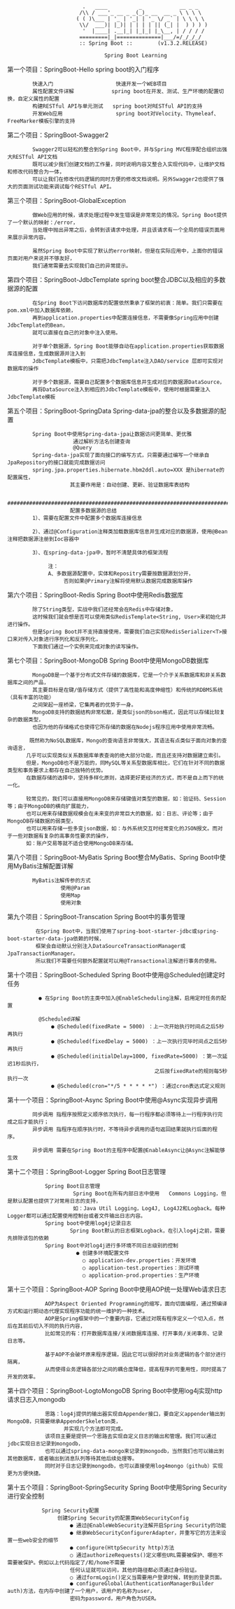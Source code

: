                             .   ____          _            __ _ _
                           /\\ / ___'_ __ _ _(_)_ __  __ _ \ \ \ \
                          ( ( )\___ | '_ | '_| | '_ \/ _` | \ \ \ \
                           \\/  ___)| |_)| | | | | || (_| |  ) ) ) )
                            '  |____| .__|_| |_|_| |_\__, | / / / /
                           =========|_|==============|___/=/_/_/_/
                           :: Spring Boot ::        (v1.3.2.RELEASE)
			   
                                   Spring Boot Learning
								   
					   
第一个项目：SpringBoot-Hello spring boot的入门程序
            
			快速入门                    快速开发一个WEB项目
			属性配置文件详解            spring boot在开发、测试、生产环境的配置切换，自定义属性的配置
			构建RESTful API与单元测试   spring boot对RESTful API的支持
			开发Web应用                 spring boot对Velocity、Thymeleaf、FreeMarker模板引擎的支持
			
第二个项目：SpringBoot-Swagger2 
            
			Swagger2可以轻松的整合到Spring Boot中，并与Spring MVC程序配合组织出强大RESTful API文档
			既可以减少我们创建文档的工作量，同时说明内容又整合入实现代码中，让维护文档和修改代码整合为一体，
			可以让我们在修改代码逻辑的同时方便的修改文档说明。另外Swagger2也提供了强大的页面测试功能来调试每个RESTful API。
            		
					
第三个项目：SpringBoot-GlobalException  

            做Web应用的时候，请求处理过程中发生错误是非常常见的情况。Spring Boot提供了一个默认的映射：/error，
			当处理中抛出异常之后，会转到该请求中处理，并且该请求有一个全局的错误页面用来展示异常内容。
			
            虽然Spring Boot中实现了默认的error映射，但是在实际应用中，上面你的错误页面对用户来说并不够友好，
			我们通常需要去实现我们自己的异常提示。  

			
第四个项目：SpringBoot-JdbcTemplate  spring boot整合JDBC以及相应的多数据源的配置
            
			在Spring Boot下访问数据库的配置依然秉承了框架的初衷：简单。我们只需要在pom.xml中加入数据库依赖，
			再到application.properties中配置连接信息，不需要像Spring应用中创建JdbcTemplate的Bean，
			就可以直接在自己的对象中注入使用。
			
			对于单个数据源，Spring Boot能够自动在application.properties获取数据库连接信息，生成数据源并注入到
			JdbcTemplate模板中，只需把JdbcTemplate注入DAO/service 层即可实现对数据库的操作
			
			对于多个数据源，需要自己配置多个数据库信息并生成对应的数据源DataSource，
			再将DataSource注入到相应的JdbcTemplate模板中，使用时根据需要注入JdbcTemplate模板
			
			
第五个项目：SpringBoot-SpringData  Spring-data-jpa的整合以及多数据源的配置
            
			Spring Boot中使用Spring-data-jpa让数据访问更简单、更优雅 
			             通过解析方法名创建查询
						 @Query
			Spring-data-jpa实现了面向接口的编写方式，只需要通过编写一个继承自JpaRepository的接口就能完成数据访问
			spring.jpa.properties.hibernate.hbm2ddl.auto=XXX 是hibernate的配置属性，
			            其主要作用是：自动创建、更新、验证数据库表结构
			
			##################################################################################
                        配置多数据源的总结
            1）、需要在配置文件中配置多个数据库连接信息

            2）、通过@Configuration注释类加载数据库信息并生成对应的数据源，使用@Bean注释把数据源注册到Ioc容器中

            3）、在spring-data-jpa中，暂时不清楚具体的框架流程
     
                 注：
                 A、多数据源配置中，实体和Repositry需要按数据源划分开，
				      否则如果@Primary注解将使用默认数据完成数据库操作


			
第六个项目：SpringBoot-Redis  Spring Boot中使用Redis数据库
            
			除了String类型，实战中我们还经常会在Redis中存储对象，
			这时候我们就会想是否可以使用类似RedisTemplate<String, User>来初始化并进行操作。
			但是Spring Boot并不支持直接使用，需要我们自己实现RedisSerializer<T>接口来对传入对象进行序列化和反序列化，
			下面我们通过一个实例来完成对象的读写操作。



			
第七个项目：SpringBoot-MongoDB  Spring Boot中使用MongoDB数据库
            
			MongoDB是一个基于分布式文件存储的数据库，它是一个介于关系数据库和非关系数据库之间的产品，
			其主要目标是在键/值存储方式（提供了高性能和高度伸缩性）和传统的RDBMS系统（具有丰富的功能）
			之间架起一座桥梁，它集两者的优势于一身。
            MongoDB支持的数据结构非常松散，是类似json的bson格式，因此可以存储比较复杂的数据类型，
			也因为他的存储格式也使得它所存储的数据在Nodejs程序应用中使用非常流畅。
			
           既然称为NoSQL数据库，Mongo的查询语言非常强大，其语法有点类似于面向对象的查询语言，
          几乎可以实现类似关系数据库单表查询的绝大部分功能，而且还支持对数据建立索引。
          但是，MongoDB也不是万能的，同MySQL等关系型数据库相比，它们在针对不同的数据类型和事务要求上都存在自己独特的优势。
          在数据存储的选择中，坚持多样化原则，选择更好更经济的方式，而不是自上而下的统一化。
          
		  较常见的，我们可以直接用MongoDB来存储键值对类型的数据，如：验证码、Session等；由于MongoDB的横向扩展能力，
		  也可以用来存储数据规模会在未来变的非常巨大的数据，如：日志、评论等；由于MongoDB存储数据的弱类型，
		  也可以用来存储一些多变json数据，如：与外系统交互时经常变化的JSON报文。而对于一些对数据有复杂的高事务性要求的操作，
		  如：账户交易等就不适合使用MongoDB来存储。



			
第八个项目：SpringBoot-MyBatis Spring Boot整合MyBatis、Spring Boot中使用MyBatis注解配置详解
            
			MyBatis注解传参的方式
                     使用@Param 
					 使用Map
                     使用对象					 

					 
					 
第九个项目：SpringBoot-Transcation Spring Boot中的事务管理
            
			 在Spring Boot中，当我们使用了spring-boot-starter-jdbc或spring-boot-starter-data-jpa依赖的时候，
			 框架会自动默认分别注入DataSourceTransactionManager或JpaTransactionManager。
			 所以我们不需要任何额外配置就可以用@Transactional注解进行事务的使用。					 


第十个项目：SpringBoot-Scheduled Spring Boot中使用@Scheduled创建定时任务
            
			  ● 在Spring Boot的主类中加入@EnableScheduling注解，启用定时任务的配置
			  
              @Scheduled详解          
                  ● @Scheduled(fixedRate = 5000) ：上一次开始执行时间点之后5秒再执行
                  ● @Scheduled(fixedDelay = 5000) ：上一次执行完毕时间点之后5秒再执行
                  ● @Scheduled(initialDelay=1000, fixedRate=5000) ：第一次延迟1秒后执行，
				                                   之后按fixedRate的规则每5秒执行一次
                  ● @Scheduled(cron="*/5 * * * * *") ：通过cron表达式定义规则			  


第十一个项目：SpringBoot-Async Spring Boot中使用@Async实现异步调用
            
			同步调用 指程序按照定义顺序依次执行，每一行程序都必须等待上一行程序执行完成之后才能执行；
			异步调用 指程序在顺序执行时，不等待异步调用的语句返回结果就执行后面的程序。		
            
            异步调用 需要在Spring Boot的主程序中配置@EnableAsync让@Async注解能够生效
                 				
               
第十二个项目：SpringBoot-Logger Spring Boot日志管理

				Spring Boot日志管理
				         Spring Boot在所有内部日志中使用   Commons Logging，但是默认配置也提供了对常用日志的支持，
				         如：Java Util Logging，Log4J, Log4J2和Logback。每种Logger都可以通过配置使用控制台或者文件输出日志内容。
				Spring boot中使用log4j记录日志
				        Spring Boot默认的日志框架Logback，在引入log4j之前，需要先排除该包的依赖
				Spring Boot中对log4j进行多环境不同日志级别的控制
                          ● 创建多环境配置文件
                            ○ application-dev.properties：开发环境
                            ○ application-test.properties：测试环境
                            ○ application-prod.properties：生产环境	

第十三个项目：SpringBoot-AOP  Spring Boot中使用AOP统一处理Web请求日志

                AOP为Aspect Oriented Programming的缩写，面向切面编程，通过预编译方式和运行期动态代理实现程序功能的统一维护的一种技术。
				AOP是Spring框架中的一个重要内容，它通过对既有程序定义一个切入点，然后在其前后切入不同的执行内容，
				比如常见的有：打开数据库连接/关闭数据库连接、打开事务/关闭事务、记录日志等。
				
				基于AOP不会破坏原来程序逻辑，因此它可以很好的对业务逻辑的各个部分进行隔离，
				从而使得业务逻辑各部分之间的耦合度降低，提高程序的可重用性，同时提高了开发的效率。

				
第十四个项目：SpringBoot-LogtoMongoDB Spring Boot中使用log4j实现http请求日志入mongodb

                思路：log4j提供的输出器实现自Appender接口，要自定义appender输出到MongoDB，只需要继承AppenderSkeleton类，
				      并实现几个方法即可完成。
				该项目主要是提供一个思路去实现自定义日志的输出和管理。我们可以通过jdbc实现日志记录到mongodb，
				也可以通过spring-data-mongo来记录到mongodb，当然我们也可以输出到其他数据库，或者输出到消息队列等待其他后续处理等。
                同时对于日志记录到mongodb，也可以直接使用log4mongo（github）实现更为方便快捷。
				
第十五个项目：SpringBoot-SpringSecurity Spring Boot中使用Spring Security进行安全控制
               
			   Spring Security配置
			        创建Spring Security的配置类WebSecurityConfig
					    ● 通过@EnableWebSecurity注解开启Spring Security的功能
					    ● 继承WebSecurityConfigurerAdapter，并重写它的方法来设置一些web安全的细节
						● configure(HttpSecurity http)方法
                        ○ 通过authorizeRequests()定义哪些URL需要被保护、哪些不需要被保护。例如以上代码指定了/和/home不需要
						任何认证就可以访问，其他的路径都必须通过身份验证。
                        ○ 通过formLogin()定义当需要用户登录时候，转到的登录页面。
                        ● configureGlobal(AuthenticationManagerBuilder auth)方法，在内存中创建了一个用户，该用户的名称为user，
						密码为password，用户角色为USER。
